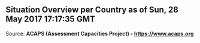 ## Situation Overview per Country as of Sun, 28 May 2017 17:17:35 GMT

Source: **ACAPS (Assessment Capacities Project) - https://www.acaps.org**